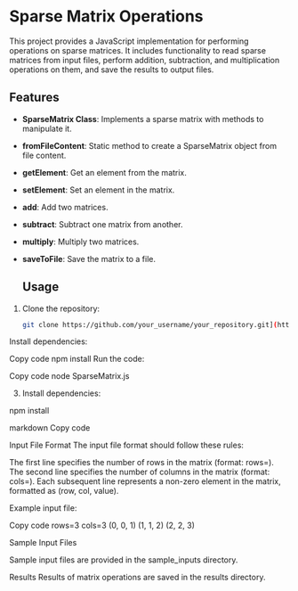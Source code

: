 # Sparse Matrix Operations

This project provides a JavaScript implementation for performing operations on sparse matrices. It includes functionality to read sparse matrices from input files, perform addition, subtraction, and multiplication operations on them, and save the results to output files.


## Features

- **SparseMatrix Class**: Implements a sparse matrix with methods to manipulate it.
- **fromFileContent**: Static method to create a SparseMatrix object from file content.
- **getElement**: Get an element from the matrix.
- **setElement**: Set an element in the matrix.
- **add**: Add two matrices.
- **subtract**: Subtract one matrix from another.
- **multiply**: Multiply two matrices.
- **saveToFile**: Save the matrix to a file.


  ## Usage

1. Clone the repository:

   ```bash
   git clone https://github.com/your_username/your_repository.git](https://github.com/nellyiya/SparseMatrix.git
Install dependencies:


Copy code
npm install
Run the code:


Copy code
node SparseMatrix.js


3. Install dependencies:

npm install

markdown
Copy code

Input File Format
The input file format should follow these rules:

The first line specifies the number of rows in the matrix (format: rows=<numRows>).
The second line specifies the number of columns in the matrix (format: cols=<numCols>).
Each subsequent line represents a non-zero element in the matrix, formatted as (row, col, value).

Example input file:

Copy code
rows=3
cols=3
(0, 0, 1)
(1, 1, 2)
(2, 2, 3)


Sample Input Files

Sample input files are provided in the sample_inputs directory.

Results
Results of matrix operations are saved in the results directory.



